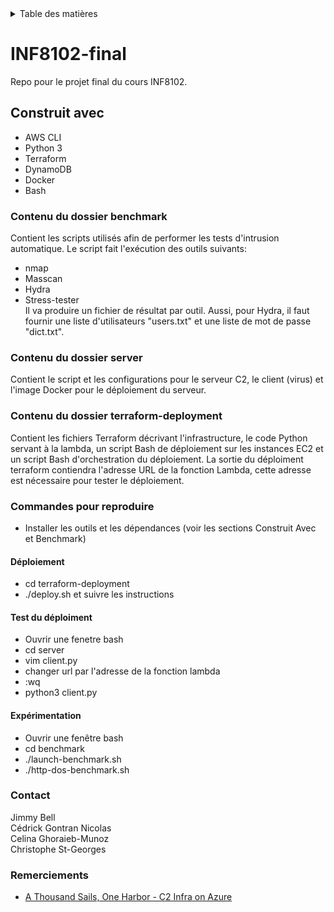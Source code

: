 <!-- TABLE DES MATIÈRES-->
<details>
  <summary>Table des matières</summary>
  <ol>
    <li><a href="#construit avec">Construit avec</a></li>
    <li><a href="#contenu du dossier benchmark">Contenu du dossier benchmark</a></li>
    <li><a href="#Contenu du dossier server">Contenu du dossier server</a></li>
    <li><a href="#contenu du dossier terraform-deployment">Contenu du dossier terraform-deployment</a></li>
    <li><a href="#commandes pour reproduire">Commandes pour reproduire</a></li>
    <li><a href="#contact">Contact</a></li>
    <li><a href="#remerciements">Remerciements</a></li>
  </ol>
</details>

# INF8102-final
Repo pour le projet final du cours INF8102.

## Construit avec
* AWS CLI
* Python 3
* Terraform
* DynamoDB
* Docker
* Bash

### Contenu du dossier benchmark
Contient les scripts utilisés afin de performer les tests d'intrusion automatique.
Le script fait l'exécution des outils suivants:
* nmap
* Masscan
* Hydra
* Stress-tester  
Il va produire un fichier de résultat par outil. Aussi, pour Hydra, il faut fournir une liste d'utilisateurs "users.txt" et une liste de mot de passe "dict.txt". 

### Contenu du dossier server
Contient le script et les configurations pour le serveur C2, le client (virus) et l'image Docker pour le déploiement du serveur.

### Contenu du dossier terraform-deployment
Contient les fichiers Terraform décrivant l'infrastructure, le code Python servant à la lambda, un script Bash de déploiement sur les instances EC2 et un script Bash d'orchestration du déploiement. La sortie du déploiment terraform contiendra l'adresse URL de la fonction Lambda, cette adresse est nécessaire pour tester le déploiement.

### Commandes pour reproduire 
* Installer les outils et les dépendances (voir les sections Construit Avec et Benchmark)
#### Déploiement
* cd terraform-deployment
* ./deploy.sh et suivre les instructions
#### Test du déploiment
* Ouvrir une fenetre bash
* cd server
* vim client.py
* changer url par l'adresse de la fonction lambda
* :wq
* python3 client.py
#### Expérimentation
* Ouvrir une fenêtre bash
* cd benchmark
* ./launch-benchmark.sh
* ./http-dos-benchmark.sh
  
### Contact
Jimmy Bell   
Cédrick Gontran Nicolas  
Celina Ghoraieb-Munoz  
Christophe St-Georges  

### Remerciements
* [A Thousand Sails, One Harbor - C2 Infra on Azure](https://0xdarkvortex.dev/c2-infra-on-azure/)

